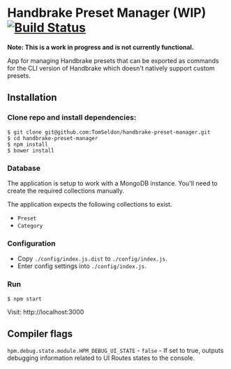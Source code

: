 # Handbrake Preset Manager (WIP) [![Build Status](https://travis-ci.org/TomSeldon/handbrake-preset-manager.svg)](https://travis-ci.org/TomSeldon/handbrake-preset-manager)

**Note: This is a work in progress and is not currently functional.**

App for managing Handbrake presets that can be exported as commands
for the CLI version of Handbrake which doesn't natively support
custom presets.

## Installation

### Clone repo and install dependencies:

```shell
$ git clone git@github.com:TomSeldon/handbrake-preset-manager.git
$ cd handbrake-preset-manager
$ npm install
$ bower install
```

### Database

The application is setup to work with a MongoDB instance. You'll need to create
the required collections manually.

The application expects the following collections to exist.

* `Preset`
* `Category`

### Configuration

* Copy `./config/index.js.dist` to `./config/index.js`.
* Enter config settings into `./config/index.js`.

### Run

```shell
$ npm start
```

Visit: http://localhost:3000

## Compiler flags

`hpm.debug.state.module.HPM_DEBUG_UI_STATE` - `false` - If set to true, outputs
debugging information related to UI Routes states to the console.
